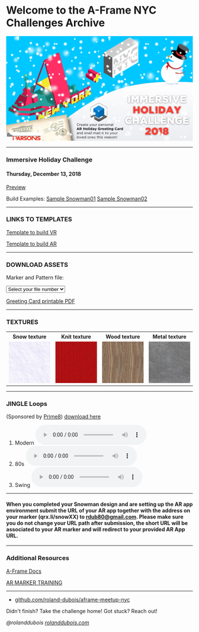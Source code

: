 # Welcome to the A-Frame NYC Challenges Archive
![inline,fit](../images/aframeNYCmeetup169_holidayChallenge.jpg)

---

### Immersive Holiday Challenge
#### Thursday, December 13, 2018

[Preview](https://aframe-nyc-holiday2018.glitch.me/)

Build Examples:
[Sample Snowman01](https://snowman01.glitch.me/) [Sample Snowman02](https://snowman02.glitch.me/)


---

### LINKS TO TEMPLATES

[Template to build VR](https://glitch.com/edit/#!/a-snowman-webvr-starter)

[Template to build AR](https://glitch.com/edit/#!/a-snowman-webar-starter)


---

### DOWNLOAD ASSETS

Marker and Pattern file:

<select onchange="window.open(this.options[this.selectedIndex].value, '_blank')">
  <option selected value="">Select your file number</option>
  <option value="holiday2018/resources/snow01.zip">snow01</option>
  <option value="holiday2018/resources/snow02.zip">snow02</option>
  <option value="holiday2018/resources/snow03.zip">snow03</option>
  <option value="holiday2018/resources/snow04.zip">snow04</option>
  <option value="holiday2018/resources/snow05.zip">snow05</option>
  <option value="holiday2018/resources/snow06.zip">snow06</option>
  <option value="holiday2018/resources/snow07.zip">snow07</option>
  <option value="holiday2018/resources/snow08.zip">snow08</option>
  <option value="holiday2018/resources/snow09.zip">snow09</option>
  <option value="holiday2018/resources/snow10.zip">snow10</option>
  <option value="holiday2018/resources/snow11.zip">snow11</option>
  <option value="holiday2018/resources/snow12.zip">snow12</option>
  <option value="holiday2018/resources/snow13.zip">snow13</option>
  <option value="holiday2018/resources/snow14.zip">snow14</option>
  <option value="holiday2018/resources/snow15.zip">snow15</option>
  <option value="holiday2018/resources/snow16.zip">snow16</option>
  <option value="holiday2018/resources/snow17.zip">snow17</option>
  <option value="holiday2018/resources/snow18.zip">snow18</option>
  <option value="holiday2018/resources/snow19.zip">snow19</option>
  <option value="holiday2018/resources/snow20.zip">snow20</option>
  <option value="holiday2018/resources/snow21.zip">snow21</option>
  <option value="holiday2018/resources/snow22.zip">snow22</option>
  <option value="holiday2018/resources/snow23.zip">snow23</option>
  <option value="holiday2018/resources/snow24.zip">snow24</option>
  <option value="holiday2018/resources/snow25.zip">snow25</option>
  <option value="holiday2018/resources/snow26.zip">snow26</option>
  <option value="holiday2018/resources/snow27.zip">snow27</option>
  <option value="holiday2018/resources/snow28.zip">snow28</option>
  <option value="holiday2018/resources/snow29.zip">snow29</option>
  <option value="holiday2018/resources/snow30.zip">snow30</option>
</select>


[Greeting Card printable PDF](holiday2018/resources/card.pdf)

---

### TEXTURES


<table>
<tr>
 <th scope="col">Snow texture</th>
 <th scope="col">Knit texture</th>
 <th scope="col">Wood texture</th>
 <th scope="col">Metal texture</th>
</tr>
<tr>
 <td><img src="holiday2018/resources/snowtexture.jpg" width="100%"></td>
 <td><img src="holiday2018/resources/knittexture.jpg" width="100%"></td>
 <td><img src="holiday2018/resources/woodtexture.jpg" width="100%"></td>
 <td><img src="holiday2018/resources/metaltexture.jpg" width="100%"></td>
</tr>
</table>


---

### JINGLE Loops 
(Sponsored by [Prime8](http://prime8.io)) [download here](holiday2018/resources/Snowman_Tracks_AFrameMeetup121318.zip)

1. Modern 
<audio controls><source src="holiday2018/resources/P8_Jingle_A.mp3" type="audio/mpeg"></audio>
2. 80s 
<audio controls><source src="holiday2018/resources/P8_Jingle_B.mp3" type="audio/mpeg"></audio>
3. Swing 
<audio controls><source src="holiday2018/resources/P8_Jingle_C.mp3" type="audio/mpeg"></audio>

---

#### When you completed your Snowman design and are setting up the AR app environment submit the URL of your AR app together with the address on your marker (qrx.li/snowXX) to rdub80@gmail.com. Please make sure you do not change your URL path after submission, the short URL will be associated to your AR marker and will redirect to your provided AR App URL.

---

### Additional Resources

[A-Frame Docs](https://aframe.io/docs/0.8.0/introduction/)


[AR MARKER TRAINING](https://jeromeetienne.github.io/AR.js/three.js/examples/marker-training/examples/generator.html)


---

* [github.com/roland-dubois/aframe-meetup-nyc](https://roland-dubois.github.io/aframe-meetup-nyc/)

Didn't finish? Take the challenge home! Got stuck? Reach out!

*@rolanddubois*
[*rolanddubois.com*](https://rolanddubois.com/)